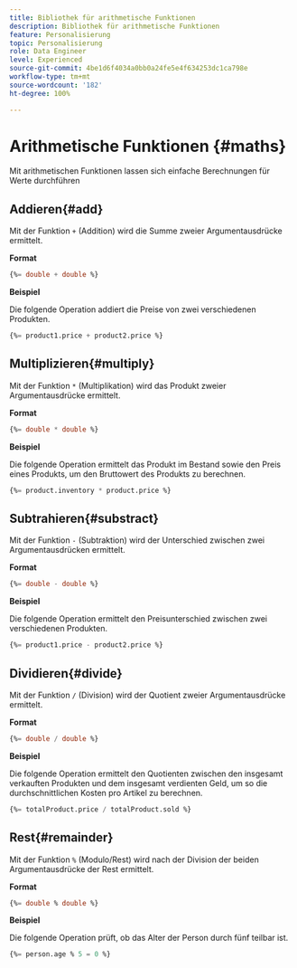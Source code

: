 ```yaml
---
title: Bibliothek für arithmetische Funktionen
description: Bibliothek für arithmetische Funktionen
feature: Personalisierung
topic: Personalisierung
role: Data Engineer
level: Experienced
source-git-commit: 4be1d6f4034a0bb0a24fe5e4f634253dc1ca798e
workflow-type: tm+mt
source-wordcount: '182'
ht-degree: 100%

---
```


# Arithmetische Funktionen  {#maths}

Mit arithmetischen Funktionen lassen sich einfache Berechnungen für Werte durchführen

## Addieren{#add}

Mit der Funktion `+` (Addition) wird die Summe zweier Argumentausdrücke ermittelt.

**Format**

```sql
{%= double + double %}
```

**Beispiel**

Die folgende Operation addiert die Preise von zwei verschiedenen Produkten.

```sql
{%= product1.price + product2.price %}
```

## Multiplizieren{#multiply}

Mit der Funktion `*` (Multiplikation) wird das Produkt zweier Argumentausdrücke ermittelt.

**Format**

```sql
{%= double * double %}
```

**Beispiel**

Die folgende Operation ermittelt das Produkt im Bestand sowie den Preis eines Produkts, um den Bruttowert des Produkts zu berechnen.

```sql
{%= product.inventory * product.price %}
```

## Subtrahieren{#substract}

Mit der Funktion `-` (Subtraktion) wird der Unterschied zwischen zwei Argumentausdrücken ermittelt.

**Format**

```sql
{%= double - double %}
```

**Beispiel**

Die folgende Operation ermittelt den Preisunterschied zwischen zwei verschiedenen Produkten.

```sql
{%= product1.price - product2.price %}
```

## Dividieren{#divide}

Mit der Funktion `/` (Division) wird der Quotient zweier Argumentausdrücke ermittelt.

**Format**

```sql
{%= double / double %}
```

**Beispiel**

Die folgende Operation ermittelt den Quotienten zwischen den insgesamt verkauften Produkten und dem insgesamt verdienten Geld, um so die durchschnittlichen Kosten pro Artikel zu berechnen.

```sql
{%= totalProduct.price / totalProduct.sold %}
```

## Rest{#remainder}

Mit der Funktion `%` (Modulo/Rest) wird nach der Division der beiden Argumentausdrücke der Rest ermittelt.

**Format**

```sql
{%= double % double %}
```

**Beispiel**

Die folgende Operation prüft, ob das Alter der Person durch fünf teilbar ist.

```sql
{%= person.age % 5 = 0 %}
```

